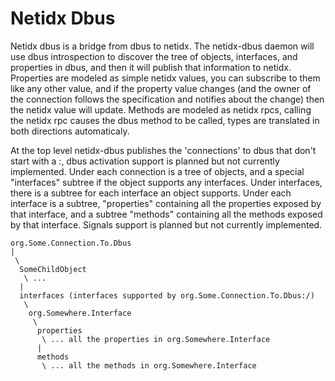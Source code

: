 # Netidx Dbus

Netidx dbus is a bridge from dbus to netidx. The netidx-dbus daemon will use dbus introspection to discover the tree of objects, interfaces, and properties in dbus, and then it will publish that information to netidx. Properties are modeled as simple netidx values, you can subscribe to them like any other value, and if the property value changes (and the owner of the connection follows the specification and notifies about the change) then the netidx value will update. Methods are modeled as netidx rpcs, calling the netidx rpc causes the dbus method to be called, types are translated in both directions automaticaly.

At the top level netidx-dbus publishes the 'connections' to dbus that don't start with a :, dbus activation support is planned but not currently implemented. Under each connection is a tree of objects, and a special "interfaces" subtree if the object supports any interfaces. Under interfaces, there is a subtree for each interface an object supports. Under each interface is a subtree, "properties" containing all the properties exposed by that interface, and a subtree "methods" containing all the methods exposed by that interface. Signals support is planned but not currently implemented.

```
org.Some.Connection.To.Dbus
|
 \  
  SomeChildObject
   \ ...
  | 
  interfaces (interfaces supported by org.Some.Connection.To.Dbus:/)
   \
    org.Somewhere.Interface
     \
      properties
       \ ... all the properties in org.Somewhere.Interface
      |
      methods
       \ ... all the methods in org.Somewhere.Interface
```
